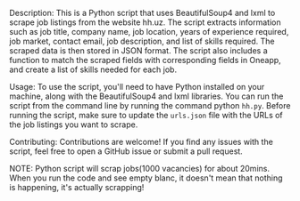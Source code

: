Description: This is a Python script that uses BeautifulSoup4 and lxml to scrape job listings from the website hh.uz. The script extracts information such as job title, company name, job location, years of experience required, job market, contact email, job description, and list of skills required. The scraped data is then stored in JSON format. The script also includes a function to match the scraped fields with corresponding fields in Oneapp, and create a list of skills needed for each job.

Usage: To use the script, you'll need to have Python installed on your machine, along with the BeautifulSoup4 and lxml libraries. You can run the script from the command line by running the command python `hh.py`. Before running the script, make sure to update the `urls.json` file with the URLs of the job listings you want to scrape.

Contributing: Contributions are welcome! If you find any issues with the script, feel free to open a GitHub issue or submit a pull request.

NOTE: Python script will scrap jobs(1000 vacancies) for about 20mins. When you run the code and see empty blanc, it doesn't mean that nothing is happening, it's actually scrapping! 
